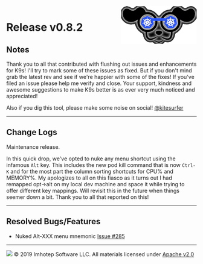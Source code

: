 <img src="https://raw.githubusercontent.com/derailed/k9s/master/assets/k9s_small.png" align="right" width="200" height="auto"/>

# Release v0.8.2

## Notes

Thank you to all that contributed with flushing out issues and enhancements for K9s! I'll try to mark some of these issues as fixed. But if you don't mind grab the latest rev and see if we're happier with some of the fixes! If you've filed an issue please help me verify and close. Your support, kindness and awesome suggestions to make K9s better is as ever very much noticed and appreciated!

Also if you dig this tool, please make some noise on social! [@kitesurfer](https://twitter.com/kitesurfer)

---

## Change Logs

Maintenance release.

In this quick drop, we've opted to nuke any menu shortcut using the infamous `Alt` key. This includes the new pod kill command that is now `Ctrl-K` and for the most part the column sorting shortcuts for CPU% and MEMORY%. My apologizes to all on this fiasco as it turns out I had remapped opt->alt on my local dev machine and space it while trying to offer different key mappings. Will revisit this in the future when things seemer down a bit. Thank you to all that reported on this!

---

## Resolved Bugs/Features

+ Nuked Alt-XXX menu mnemonic [Issue #285](https://github.com/kswapd/k13s/issues/285)

---

<img src="https://raw.githubusercontent.com/derailed/k9s/master/assets/imhotep_logo.png" width="32" height="auto"/> © 2019 Imhotep Software LLC. All materials licensed under [Apache v2.0](http://www.apache.org/licenses/LICENSE-2.0)
